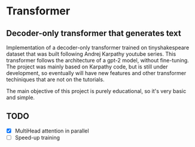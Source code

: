 # Transformer

## Decoder-only transformer that generates text

Implementation of a decoder-only transformer trained on tinyshakespeare dataset that was built following Andrej Karpathy youtube series. This transformer follows the architecture of a gpt-2 model, without fine-tuning. The project was mainly based on Karpathy code, but is still under development, so eventually will have new features and other transformer techiniques that are not on the tutorials.

The main objective of this project is purely educational, so it's very basic and simple. 

## TODO
- [x] MultiHead attention in parallel
- [ ] Speed-up training
